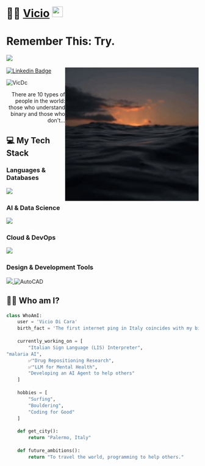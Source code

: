 # 🏄‍♂️ [Vicio](https://www.linkedin.com/in/viciodicara/) <img src="https://media.giphy.com/media/hvRJCLFzcasrR4ia7z/giphy.gif" width="28px" height="28px">

# Remember This: Try.
<p   <a href="#"><img src="https://github-readme-stats.vercel.app/api?username=VicDc&show_icons=true&count_private=true&theme=aura" width="350"></a>
</p>

<img src="https://raw.githubusercontent.com/VicDc/VicDc/main/img/sea-sunset.gif" alt="Sea Sunset GIF" align='right' width="350px"/>

[![Linkedin Badge](https://img.shields.io/badge/-viciodicara-blue?style=flat-square&logo=Linkedin&logoColor=white&link=https://www.linkedin.com/in/viciodicara/)](https://www.linkedin.com/in/viciodicara/)
<p align="left"> <img src="https://komarev.com/ghpvc/?username=VicDc" alt="VicDc" /> </p>

<div style="text-align: right">There are 10 types of people in the world: those who understand binary and those who don't...</div>

## :computer: My Tech Stack

### Languages & Databases
<p>
  <a href="https://skillicons.dev">
    <img src="https://skillicons.dev/icons?i=python,mysql" />
  </a>
</p>

### AI & Data Science
<p>
  <a href="https://skillicons.dev">
    <img src="https://skillicons.dev/icons?i=tensorflow,pytorch,sklearn,opencv,selenium,pandas,numpy,matplotlib,anaconda,jupyter,huggingface" />
  </a>
</p>

### Cloud & DevOps
<p>
  <a href="https://skillicons.dev">
    <img src="https://skillicons.dev/icons?i=aws,gcp,firebase,docker,linux,git,github" />
  </a>
</p>

### Design & Development Tools
<p>
  <a href="https://skillicons.dev">
    <img src="https://skillicons.dev/icons?i=figma,canva,ps,ai,pr,ae,xd,latex,vscode,raspberrypi" />
  </a>
  <img src="https://img.shields.io/badge/AutoCAD-F29B0C?style=for-the-badge&logo=autocad&logoColor=white" alt="AutoCAD"/>
</p>

## :man_technologist: Who am I?

```python
class WhoAmI:
    user = 'Vicio Di Cara'
    birth_fact = 'The first internet ping in Italy coincides with my birth'
    
    currently_working_on = [
        "Italian Sign Language (LIS) Interpreter",
"malaria AI",
        ✅️"Drug Repositioning Research",
        ✅️"LLM for Mental Health",
        "Developing an AI Agent to help others"
    ]
    
    hobbies = [
        "Surfing",
        "Bouldering",
        "Coding for Good"
    ]

    def get_city():
        return "Palermo, Italy"

    def future_ambitions():
        return "To travel the world, programming to help others."

